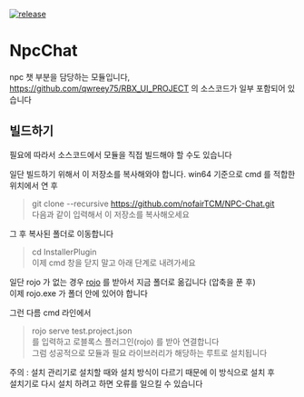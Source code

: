 [![release](https://github.com/nofairTCM/NpcChat/actions/workflows/publish.yml/badge.svg)](https://github.com/nofairTCM/NpcChat/actions/workflows/publish.yml)

# NpcChat
npc 챗 부분을 담당하는 모듈입니다, https://github.com/qwreey75/RBX_UI_PROJECT 의 소스코드가 일부 포함되어 있습니다  

## 빌드하기
필요에 따라서 소스코드에서 모듈을 직접 빌드해야 할 수도 있습니다  

일단 빌드하기 위해서 이 저장소를 복사해와야 합니다. win64 기준으로 cmd 를 적합한 위치에서 연 후  
> git clone --recursive https://github.com/nofairTCM/NPC-Chat.git  
다음과 같이 입력해서 이 저장소를 복사해오세요  

그 후 복사된 폴더로 이동합니다  
> cd InstallerPlugin  
이제 cmd 창을 닫지 말고 아래 단계로 내려가세요  

일단 rojo 가 없는 경우 [rojo](https://github.com/rojo-rbx/rojo/releases) 를 받아서 지금 폴더로 옮깁니다 (압축을 푼 후)  
이제 rojo.exe 가 폴더 안에 있어야 합니다  

그런 다름 cmd 라인에서  
> rojo serve test.project.json  
를 입력하고 로블록스 플러그인(rojo) 를 받아 연결합니다  
그럼 성공적으로 모듈과 필요 라이브러리가 해당하는 루트로 설치됩니다  

주의 : 설치 관리기로 설치할 때와 설치 방식이 다르기 때문에 이 방식으로 설치 후  
설치기로 다시 설치 하려고 하면 오류를 일으킬 수 있습니다  
